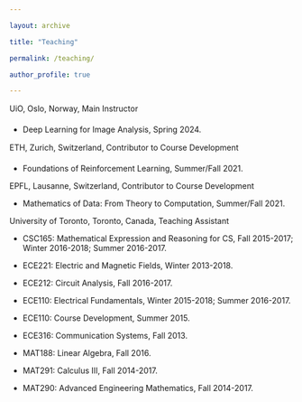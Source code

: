 ```yaml
---

layout: archive

title: "Teaching"

permalink: /teaching/

author_profile: true

---
```

UiO, Oslo, Norway, Main Instructor

- Deep Learning for Image Analysis, Spring 2024.

ETH, Zurich, Switzerland, Contributor to Course Development

- Foundations of Reinforcement Learning, Summer/Fall 2021.

EPFL, Lausanne, Switzerland, Contributor to Course Development
- Mathematics of Data: From Theory to Computation, Summer/Fall 2021.

University of Toronto, Toronto, Canada, Teaching Assistant

- CSC165: Mathematical Expression and Reasoning for CS, Fall 2015-2017; Winter 2016-2018; Summer 2016-2017.

- ECE221: Electric and Magnetic Fields, Winter 2013-2018.

- ECE212: Circuit Analysis, Fall 2016-2017.

- ECE110: Electrical Fundamentals, Winter 2015-2018; Summer 2016-2017.

- ECE110: Course Development, Summer 2015.

- ECE316: Communication Systems, Fall 2013.

- MAT188: Linear Algebra, Fall 2016.

- MAT291: Calculus III, Fall 2014-2017.

- MAT290: Advanced Engineering Mathematics, Fall 2014-2017.